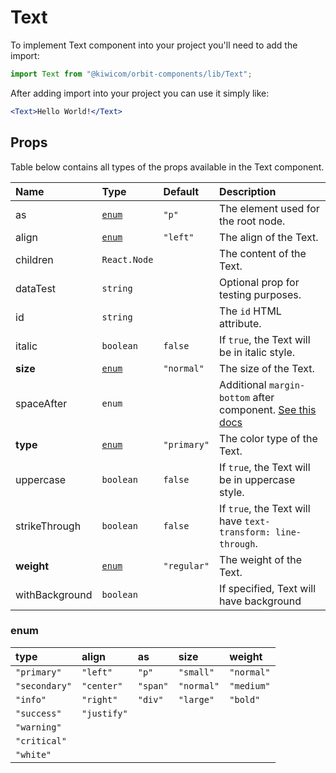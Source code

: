 # Text

To implement Text component into your project you'll need to add the import:

```jsx
import Text from "@kiwicom/orbit-components/lib/Text";
```

After adding import into your project you can use it simply like:

```jsx
<Text>Hello World!</Text>
```

## Props

Table below contains all types of the props available in the Text component.

| Name           | Type            | Default     | Description                                                                                                                                                    |
| :------------- | :-------------- | :---------- | :------------------------------------------------------------------------------------------------------------------------------------------------------------- |
| as             | [`enum`](#enum) | `"p"`       | The element used for the root node.                                                                                                                            |
| align          | [`enum`](#enum) | `"left"`    | The align of the Text.                                                                                                                                         |
| children       | `React.Node`    |             | The content of the Text.                                                                                                                                       |
| dataTest       | `string`        |             | Optional prop for testing purposes.                                                                                                                            |
| id             | `string`        |             | The `id` HTML attribute.                                                                                                                                       |
| italic         | `boolean`       | `false`     | If `true`, the Text will be in italic style.                                                                                                                   |
| **size**       | [`enum`](#enum) | `"normal"`  | The size of the Text.                                                                                                                                          |
| spaceAfter     | `enum`          |             | Additional `margin-bottom` after component. [See this docs](https://github.com/kiwicom/orbit/tree/master/packages/orbit-components/src/common/getSpacingToken) |
| **type**       | [`enum`](#enum) | `"primary"` | The color type of the Text.                                                                                                                                    |
| uppercase      | `boolean`       | `false`     | If `true`, the Text will be in uppercase style.                                                                                                                |
| strikeThrough  | `boolean`       | `false`     | If `true`, the Text will have `text-transform: line-through`.                                                                                                  |
| **weight**     | [`enum`](#enum) | `"regular"` | The weight of the Text.                                                                                                                                        |
| withBackground | `boolean`       |             | If specified, Text will have background                                                                                                                        |

### enum

| type          | align       | as       | size       | weight     |
| :------------ | :---------- | :------- | :--------- | :--------- |
| `"primary"`   | `"left"`    | `"p"`    | `"small"`  | `"normal"` |
| `"secondary"` | `"center"`  | `"span"` | `"normal"` | `"medium"` |
| `"info"`      | `"right"`   | `"div"`  | `"large"`  | `"bold"`   |
| `"success"`   | `"justify"` |          |            |            |
| `"warning"`   |             |          |            |            |
| `"critical"`  |             |          |            |            |
| `"white"`     |             |          |            |            |
